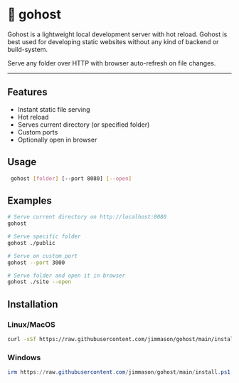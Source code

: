 #  👻 gohost

 Gohost is a lightweight local development server with hot reload. Gohost is best used for developing static websites without any kind of backend or build-system.

Serve any folder over HTTP with browser auto-refresh on file changes.

---

##  Features

- Instant static file serving
- Hot reload
- Serves current directory (or specified folder)
- Custom ports
- Optionally open in browser

## Usage

```bash
 gohost [folder] [--port 8080] [--open]
```

## Examples

```bash
# Serve current directory on http://localhost:8080
gohost

# Serve specific folder
gohost ./public

# Serve on custom port
gohost --port 3000

# Serve folder and open it in browser
gohost ./site --open

```
## Installation

### Linux/MacOS

```bash
curl -sSf https://raw.githubusercontent.com/jimmason/gohost/main/install.sh | sh
```

### Windows

```powershell
irm https://raw.githubusercontent.com/jimmason/gohost/main/install.ps1 | iex
```
